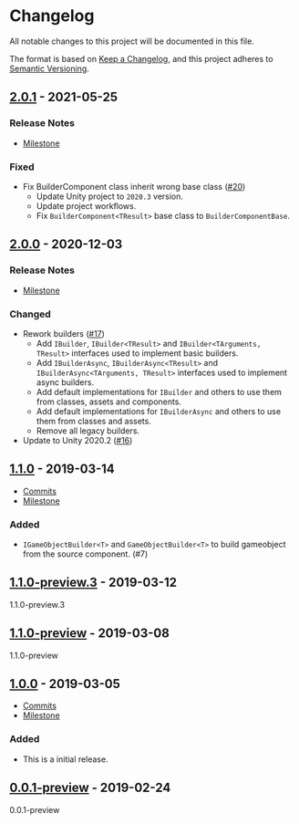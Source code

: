 # Changelog

All notable changes to this project will be documented in this file.

The format is based on [Keep a Changelog](https://keepachangelog.com/en/1.0.0/),
and this project adheres to [Semantic Versioning](https://semver.org/spec/v2.0.0.html).

## [2.0.1](https://github.com/unity-game-framework/ugf-builder/releases/tag/2.0.1) - 2021-05-25  

### Release Notes

- [Milestone](https://github.com/unity-game-framework/ugf-builder/milestone/4?closed=1)  
    

### Fixed

- Fix BuilderComponent class inherit wrong base class ([#20](https://github.com/unity-game-framework/ugf-builder/pull/20))  
    - Update Unity project to `2020.3` version.
    - Update project workflows.
    - Fix `BuilderComponent<TResult>` base class to `BuilderComponentBase`.

## [2.0.0](https://github.com/unity-game-framework/ugf-builder/releases/tag/2.0.0) - 2020-12-03  

### Release Notes

- [Milestone](https://github.com/unity-game-framework/ugf-builder/milestone/3?closed=1)  
    

### Changed

- Rework builders ([#17](https://github.com/unity-game-framework/ugf-builder/pull/17))  
    - Add `IBuilder`, `IBuilder<TResult>` and `IBuilder<TArguments, TResult>` interfaces used to implement basic builders.
    - Add `IBuilderAsync`, `IBuilderAsync<TResult>` and `IBuilderAsync<TArguments, TResult>` interfaces used to implement async builders.
    - Add default implementations for `IBuilder` and others to use them from classes, assets and components.
    - Add default implementations for `IBuilderAsync` and others to use them from classes and assets.
    - Remove all legacy builders.
- Update to Unity 2020.2 ([#16](https://github.com/unity-game-framework/ugf-builder/pull/16))

## [1.1.0](https://github.com/unity-game-framework/ugf-builder/releases/tag/1.1.0) - 2019-03-14  

- [Commits](https://github.com/unity-game-framework/ugf-builder/compare/1.0.0...1.1.0)
- [Milestone](https://github.com/unity-game-framework/ugf-builder/milestone/2?closed=1)

### Added
- `IGameObjectBuilder<T>` and `GameObjectBuilder<T>` to build gameobject from the source component. (#7)

## [1.1.0-preview.3](https://github.com/unity-game-framework/ugf-builder/releases/tag/1.1.0-preview.3) - 2019-03-12  

1.1.0-preview.3

## [1.1.0-preview](https://github.com/unity-game-framework/ugf-builder/releases/tag/1.1.0-preview) - 2019-03-08  

1.1.0-preview

## [1.0.0](https://github.com/unity-game-framework/ugf-builder/releases/tag/1.0.0) - 2019-03-05  

- [Commits](https://github.com/unity-game-framework/ugf-builder/compare/3cb37e5...1.0.0)
- [Milestone](https://github.com/unity-game-framework/ugf-builder/milestone/1?closed=1)

### Added
- This is a initial release.

## [0.0.1-preview](https://github.com/unity-game-framework/ugf-builder/releases/tag/0.0.1-preview) - 2019-02-24  

0.0.1-preview


